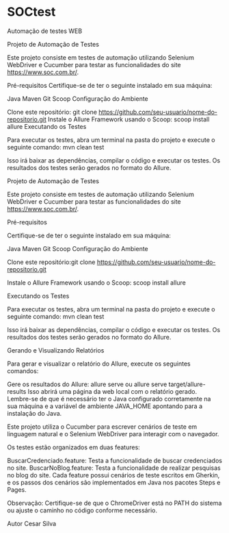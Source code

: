 # SOCtest
Automação de testes WEB 

Projeto de Automação de Testes

Este projeto consiste em testes de automação utilizando Selenium WebDriver e Cucumber para testar as funcionalidades do site https://www.soc.com.br/.

Pré-requisitos Certifique-se de ter o seguinte instalado em sua máquina:

Java Maven Git Scoop Configuração do Ambiente

Clone este repositório: git clone https://github.com/seu-usuario/nome-do-repositorio.git
Instale o Allure Framework usando o Scoop: scoop install allure
Executando os Testes

Para executar os testes, abra um terminal na pasta do projeto e execute o seguinte comando: mvn clean test

Isso irá baixar as dependências, compilar o código e executar os testes. Os resultados dos testes serão gerados no formato do Allure.

Projeto de Automação de Testes

Este projeto consiste em testes de automação utilizando Selenium WebDriver e Cucumber para testar as funcionalidades do site https://www.soc.com.br/.

Pré-requisitos

Certifique-se de ter o seguinte instalado em sua máquina:

Java Maven Git Scoop Configuração do Ambiente

Clone este repositório:git clone https://github.com/seu-usuario/nome-do-repositorio.git

Instale o Allure Framework usando o Scoop: scoop install allure

Executando os Testes

Para executar os testes, abra um terminal na pasta do projeto e execute o seguinte comando: mvn clean test

Isso irá baixar as dependências, compilar o código e executar os testes. Os resultados dos testes serão gerados no formato do Allure.

Gerando e Visualizando Relatórios

Para gerar e visualizar o relatório do Allure, execute os seguintes comandos:

Gere os resultados do Allure: allure serve ou allure serve target/allure-results
Isso abrirá uma página da web local com o relatório gerado.
Lembre-se de que é necessário ter o Java configurado corretamente na sua máquina e a variável de ambiente JAVA_HOME apontando para a instalação do Java.

Este projeto utiliza o Cucumber para escrever cenários de teste em linguagem natural e o Selenium WebDriver para interagir com o navegador.

Os testes estão organizados em duas features:

BuscarCredenciado.feature: Testa a funcionalidade de buscar credenciados no site.
BuscarNoBlog.feature: Testa a funcionalidade de realizar pesquisas no blog do site.
Cada feature possui cenários de teste escritos em Gherkin, e os passos dos cenários são implementados em Java nos pacotes Steps e Pages.

Observação: Certifique-se de que o ChromeDriver está no PATH do sistema ou ajuste o caminho no código conforme necessário.

Autor
Cesar Silva
